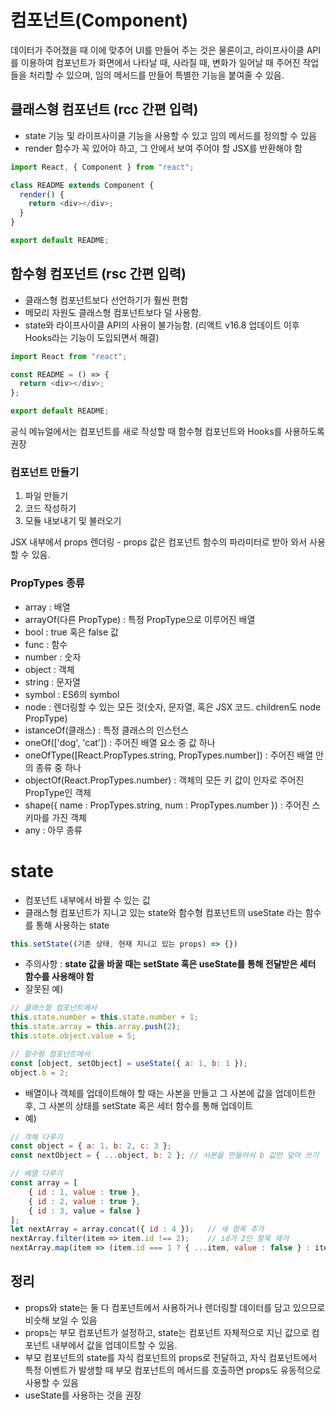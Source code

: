 # 컴포넌트(Component)

데이터가 주어졌을 때 이에 맞추어 UI를 만들어 주는 것은 물론이고, 라이프사이클 API를 이용하여 컴포넌트가 화면에서 나타날 때, 사라질 때, 변화가 일어날 때 주어진 작업들을 처리할 수 있으며, 임의 메서드를 만들어 특별한 기능을 붙여줄 수 있음.

## 클래스형 컴포넌트 (rcc 간편 입력)

- state 기능 및 라이프사이클 기능을 사용할 수 있고 임의 메서드를 정의할 수 있음
- render 함수가 꼭 있어야 하고, 그 안에서 보여 주어야 할 JSX를 반환해야 함

```javascript
import React, { Component } from "react";

class README extends Component {
  render() {
    return <div></div>;
  }
}

export default README;
```

## 함수형 컴포넌트 (rsc 간편 입력)

- 클래스형 컴포넌트보다 선언하기가 훨씬 편함
- 메모리 자원도 클래스형 컴포넌트보다 덜 사용함.
- state와 라이프사이클 API의 사용이 불가능함. (리액트 v16.8 업데이트 이후 Hooks라는 기능이 도입되면서 해결)

```javascript
import React from "react";

const README = () => {
  return <div></div>;
};

export default README;
```

공식 메뉴얼에서는 컴포넌트를 새로 작성할 때 함수형 컴포넌트와 Hooks를 사용하도록 권장

### 컴포넌트 만들기

1. 파일 만들기
2. 코드 작성하기
3. 모듈 내보내기 및 불러오기

JSX 내부에서 props 렌더링 - props 값은 컴포넌트 함수의 파라미터로 받아 와서 사용할 수 있음.

### PropTypes 종류

- array : 배열
- arrayOf(다른 PropType) : 특정 PropType으로 이루어진 배열
- bool : true 혹은 false 값
- func : 함수
- number : 숫자
- object : 객체
- string : 문자열
- symbol : ES6의 symbol
- node : 렌더링할 수 있는 모든 것(숫자, 문자열, 혹은 JSX 코드. children도 node PropType)
- istanceOf(클래스) : 특정 클래스의 인스턴스
- oneOf(['dog', 'cat']) : 주어진 배열 요소 중 값 하나
- oneOfType([React.PropTypes.string, PropTypes.number]) : 주어진 배열 안의 종류 중 하나
- objectOf(React.PropTypes.number) : 객체의 모든 키 값이 인자로 주어진 PropType인 객체
- shape({ name : PropTypes.string, num : PropTypes.number }) : 주어진 스키마를 가진 객체
- any : 아무 종류

# state

- 컴포넌트 내부에서 바뀔 수 있는 값
- 클래스형 컴포넌트가 지니고 있는 state와 함수형 컴포넌트의 useState 라는 함수를 통해 사용하는 state

```javascript
this.setState((기존 상태, 현재 지니고 있는 props) => {})
```

- 주의사항 : **state 값을 바꿀 때는 setState 혹은 useState를 통해 전달받은 세터 함수를 사용해야 함**
- 잘못된 예)

```javascript
// 클래스형 컴포넌트에서
this.state.number = this.state.number + 1;
this.state.array = this.array.push(2);
this.state.object.value = 5;
```

```javascript
// 함수형 컴포넌트에서
const [object, setObject] = useState({ a: 1, b: 1 });
object.b = 2;
```

- 배열이나 객체를 업데이트해야 할 때는 사본을 만들고 그 사본에 값을 업데이트한 후, 그 사본의 상태를 setState 혹은 세터 함수를 통해 업데이트
- 예)

```javascript
// 객체 다루기
const object = { a: 1, b: 2, c: 3 };
const nextObject = { ...object, b: 2 }; // 사본을 만들어서 b 값만 덮어 쓰기
```

```javascript
// 배열 다루기
const array = [
    { id : 1, value : true },
    { id : 2, value : true },
    { id : 3, value = false }
];
let nextArray = array.concat({ id : 4 });   // 새 항목 추가
nextArray.filter(item => item.id !== 2);    // id가 2인 항목 제거
nextArray.map(item => (item.id === 1 ? { ...item, value : false } : item)); // id가 1인 항목의 value를 false로 설정
```

## 정리

- props와 state는 둘 다 컴포넌트에서 사용하거나 렌더링할 데이터를 담고 있으므로 비슷해 보일 수 있음
- props는 부모 컴포넌트가 설정하고, state는 컴포넌트 자체적으로 지닌 값으로 컴포넌트 내부에서 값을 업데이트할 수 있음.
- 부모 컴포넌트의 state를 자식 컴포넌트의 props로 전달하고, 자식 컴포넌트에서 특정 이벤트가 발생할 때 부모 컴포넌트의 메서드를 호출하면 props도 유동적으로 사용할 수 있음
- useState를 사용하는 것을 권장
